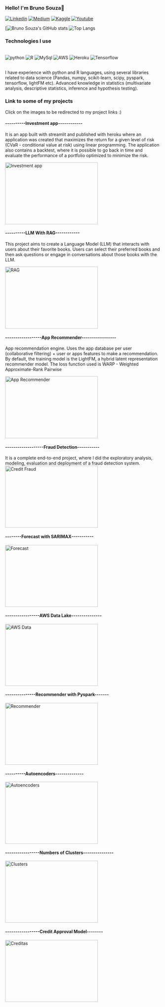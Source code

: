 ### Hello! I'm Bruno Souza👋

[![Linkedin](https://img.shields.io/badge/LinkedIn-0077B5?style=for-the-badge&logo=linkedin&logoColor=white)](https://www.linkedin.com/in/bruno-borges-de-souza-1b01b241/)
[![Medium](https://img.shields.io/badge/Medium-12100E?style=for-the-badge&logo=medium&logoColor=white)](https://medium.com/@brunoborges_38708)
[![Kaggle](https://img.shields.io/badge/Kaggle-20BEFF?style=for-the-badge&logo=Kaggle&logoColor=white)](https://www.kaggle.com/brunoborges95)
[![Youtube](https://img.shields.io/badge/YouTube-FF0000?style=for-the-badge&logo=youtube&logoColor=white)](https://www.youtube.com/channel/UCunU2gQ7M_A7TJ1snx-5cBA)

[![Bruno Souza's GitHub stats](https://github-readme-stats.vercel.app/api?username=Brunoborges95&show_icons=false&theme=radical)
![Top Langs](https://github-readme-stats.vercel.app/api/top-langs/?username=Brunoborges95&hide_progress=True)

### Technologies I use
<div style="display: inline_block"><br/>
  <img align="center" alt="python" src="https://img.shields.io/badge/Python-14354C?style=for-the-badge&logo=python&logoColor=white" />
  <img align="center" alt="R" src="https://img.shields.io/badge/R-276DC3?style=for-the-badge&logo=r&logoColor=white" />
  <img align="center" alt="MySql" src="https://img.shields.io/badge/MySQL-00000F?style=for-the-badge&logo=mysql&logoColor=white" />
  <img align="center" alt="AWS" src="https://img.shields.io/badge/Amazon_AWS-232F3E?style=for-the-badge&logo=amazon-aws&logoColor=white" />
  <img align="center" alt="Heroku" src="https://img.shields.io/badge/Heroku-430098?style=for-the-badge&logo=heroku&logoColor=white" />
  <img align="center" alt="Tensorflow" src="https://img.shields.io/badge/TensorFlow-FF6F00?style=for-the-badge&logo=tensorflow&logoColor=white" />
</div><br />

I have experience with python and R languages, using several libraries related to data science (Pandas, numpy, scikit-learn, scipy, pyspark, tensorflow, lightFM etc).
Advanced knowledge in statistics (multivariate analysis, descriptive statistics, inference and hypothesis testing).

### Link to some of my projects
Click on the images to be redirected to my project links :)
#### ----------Investment app------------
It is an app built with streamlit and published with heroku where an application was created that maximizes the return for a given level of risk (CVaR - conditional value at risk) using linear programming. The application also contains a backtest, where it is possible to go back in time and evaluate the performance of a portfolio optimized to minimize the risk.

[<img alt="Investment app" src="https://github.com/Brunoborges95/Brunoborges95/assets/36872369/f504021f-b480-42f9-8b2c-a9632a006932"  width="300" height="200">](https://efficientportfolio-083c7378fbb2.herokuapp.com/)

#### ----------LLM With RAG------------
This project aims to create a Language Model (LLM) that interacts with users about their favorite books. Users can select their preferred books and then ask questions or engage in conversations about those books with the LLM.

[<img alt="RAG" src="https://github.com/Brunoborges95/Brunoborges95/assets/36872369/1c50bbd0-7802-4195-ad8e-415969dfe912"
  width="300" height="200">](https://github.com/Brunoborges95/LLM-RAG/tree/main)

#### ------------------App Recommender-----------------
App recommendation engine. Uses the app database per user (collaborative filtering) + user or apps features to make a recommendation. By default, the training model is the LightFM, a hybrid latent representation recommender model. The loss function used is WARP - Weighted Approximate-Rank Pairwise 

[<img alt="App Recommender" src="https://encrypted-tbn0.gstatic.com/images?q=tbn:ANd9GcRbgbvoAXJNtukPaLxGAZTiJVY9ERi-Et7t5jsC-3t-72S1yl_URjMn4GWdYFn72YGYC00&usqp=CAU"  width="300" height="200">](https://github.com/Brunoborges95/Data-Science-Projects/tree/main/user-app-recommender)
#### -------------------Fraud Detection-----------
It is a complete end-to-end project, where I did the exploratory analysis, modeling, evaluation and deployment of a fraud detection system.
[<img alt="Credit Fraud" src="https://github.com/Brunoborges95/Brunoborges95/assets/36872369/59261a67-a3c8-481c-9215-ab859ff4f66e"  width="300" height="200">](https://github.com/Brunoborges95/E2E_DS_Fraud_Detection)

#### --------Forecast with SARIMAX-----------
[<img alt="Forecast" src="https://github.com/Brunoborges95/Brunoborges95/assets/36872369/d2f10226-ad86-4166-98ed-7ab185919af9"  width="300" height="200">](https://www.kaggle.com/code/brunoborges95/m5-time-series-forecasting-using-mapa-sarimax)
#### -----------------AWS Data Lake---------------
[<img alt="AWS Data" src="https://miro.medium.com/v2/resize:fit:720/format:webp/1*4xgAidwmB9adVeA6pq0jbg.png"  width="300" height="200">](https://medium.com/@brunoborges_38708/the-road-of-data-in-aws-c8f5fdf37c19)
#### ---------------Recommender with Pyspark-------
[<img alt="Recommender" src="https://miro.medium.com/v2/resize:fit:720/format:webp/1*VZ26etj-rCbLyr1RvzFnuw.png"  width="300" height="200">](https://medium.com/@brunoborges_38708/recommender-system-using-als-in-pyspark-10329e1d1ee1)

#### ----------Autoencoders--------------
[<img alt="Autoencoders" src="https://miro.medium.com/v2/resize:fit:720/format:webp/1*aiIb62GfeuGa4BEg7_CPJw.png"  width="300" height="200">](https://medium.com/@brunoborges_38708/unleashing-the-power-of-autoencoders-e0e019650de9)
#### -----------------Numbers of Clusters---------------
[<img alt="Clusters" src="https://github.com/Brunoborges95/Brunoborges95/assets/36872369/4e96df71-1538-43e5-b468-46fda163c5ce"  width="300" height="200">](https://www.linkedin.com/pulse/algoritmos-de-clusteriza%25C3%25A7%25C3%25A3o-m%25C3%25A9todos-para-definir-o-borges-de-souza/?trackingId=ZCt7jt8FRN6S6m05zLnVlw%3D%3D)
#### -----------------Credit Approval Model--------
[<img alt="Creditas" src="https://github.com/Brunoborges95/Brunoborges95/assets/36872369/8c9397da-ed8e-44cd-b961-09af6547747a"  width="300" height="200">](https://github.com/Brunoborges95/Data-Science-Projects/blob/main/Processos_seletivos/desafio-ds-creditas/Desafio%20Data%20Science%20-%20Creditas.ipynb)



